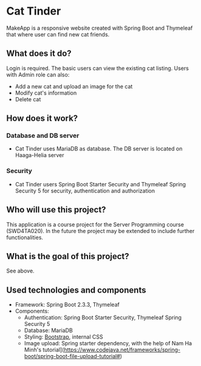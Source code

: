 # Cat Tinder

MakeApp is a responsive website created with Spring Boot and Thymeleaf that where user can find new cat friends. 

## What does it do?

Login is required. The basic users can view the existing cat listing. Users with Admin role can also:

- Add a new cat and upload an image for the cat
- Modify cat's information
- Delete cat

## How does it work?

### Database and DB server
- Cat Tinder uses MariaDB as database. The DB server is located on Haaga-Helia server

### Security
- Cat Tinder users Spring Boot Starter Security and Thymeleaf Spring Security 5 for security, authentication and authorization

## Who will use this project?

This application is a course project for the Server Programming course (SWD4TA020). In the future the project may be extended to include further functionalities.

## What is the goal of this project?

See above.

## Used technologies and components

- Framework: Spring Boot 2.3.3, Thymeleaf
- Components:
  - Authentication: Spring Boot Starter Security, Thymeleaf Spring Security 5
  - Database: MariaDB
  - Styling: [Bootstrap](https://www.getbootstrap.com/), internal CSS
  - Image upload: Spring starter dependency, with the help of Nam Ha Minh's tutorial](https://www.codejava.net/frameworks/spring-boot/spring-boot-file-upload-tutorial#)